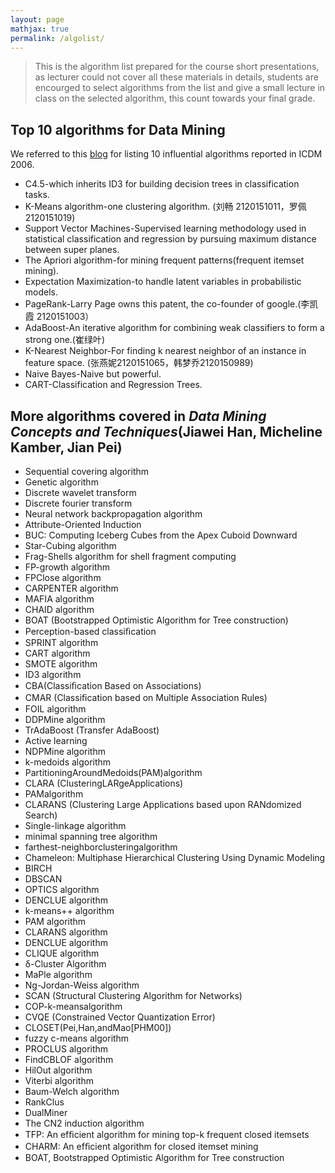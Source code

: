 ```yaml
---
layout: page
mathjax: true
permalink: /algolist/
---
```


> This is the algorithm list prepared for the course short presentations, as lecturer could not cover all these materials in details, students are encourged to select algorithms from the list and give a small lecture in class on the selected algorithm, this count towards your final grade.

## Top 10 algorithms for Data Mining

We referred to this [blog](http://blog.csdn.net/leo2007608/article/details/9347863) for listing 10 influential algorithms reported in ICDM 2006.

+ C4.5-which inherits ID3 for building decision trees in classification tasks.
+ K-Means algorithm-one clustering algorithm. (刘畅 2120151011，罗佩 2120151019)
+ Support Vector Machines-Supervised learning methodology used in statistical classification and regression by pursuing maximum distance between super planes.
+ The Apriori algorithm-for mining frequent patterns(frequent itemset mining).
+ Expectation Maximization-to handle latent variables in probabilistic models.
+ PageRank-Larry Page owns this patent, the co-founder of google.(李凯霞 2120151003）
+ AdaBoost-An iterative algorithm for combining weak classifiers  to form a strong one.(崔绿叶)
+ K-Nearest Neighbor-For finding k nearest neighbor of an instance in feature space. (张燕妮2120151065，韩梦乔2120150989)
+ Naive Bayes-Naive but powerful.
+ CART-Classification and Regression Trees.

## More algorithms covered in *Data Mining Concepts and Techniques*(Jiawei Han, Micheline Kamber, Jian Pei)
+ Sequential covering algorithm
+ Genetic algorithm
+ Discrete wavelet transform
+ Discrete fourier transform
+ Neural network backpropagation algorithm
+ Attribute-Oriented Induction
+ BUC: Computing Iceberg Cubes from the Apex Cuboid Downward
+ Star-Cubing algorithm
+ Frag-Shells algorithm for shell fragment computing
+ FP-growth algorithm
+ FPClose algorithm
+ CARPENTER algorithm
+ MAFIA algorithm
+ CHAID algorithm
+ BOAT (Bootstrapped Optimistic Algorithm for Tree construction) 
+ Perception-based classiﬁcation
+ SPRINT algorithm
+ CART algorithm
+ SMOTE algorithm
+ ID3 algorithm
+ CBA(Classiﬁcation Based on Associations)
+ CMAR (Classiﬁcation based on Multiple Association Rules)
+ FOIL algorithm
+ DDPMine algorithm
+ TrAdaBoost (Transfer AdaBoost)
+ Active learning
+ NDPMine algorithm
+ k-medoids algorithm 
+ PartitioningAroundMedoids(PAM)algorithm 
+ CLARA (ClusteringLARgeApplications)
+ PAMalgorithm
+ CLARANS (Clustering Large Applications based upon RANdomized Search)
+ Single-linkage algorithm
+ minimal spanning tree algorithm
+ farthest-neighborclusteringalgorithm
+ Chameleon: Multiphase Hierarchical Clustering Using Dynamic Modeling 
+ BIRCH
+ DBSCAN
+ OPTICS algorithm
+ DENCLUE algorithm
+ k-means++ algorithm
+ PAM algorithm
+ CLARANS algorithm
+ DENCLUE algorithm
+ CLIQUE algorithm
+ δ-Cluster Algorithm 
+ MaPle algorithm
+ Ng-Jordan-Weiss algorithm
+ SCAN (Structural Clustering Algorithm for Networks)
+ COP-k-meansalgorithm
+ CVQE (Constrained Vector Quantization Error)
+ CLOSET(Pei,Han,andMao[PHM00])
+ fuzzy c-means algorithm
+ PROCLUS algorithm
+ FindCBLOF algorithm
+ HilOut algorithm
+ Viterbi algorithm
+ Baum-Welch algorithm
+ RankClus
+ DualMiner
+ The CN2 induction algorithm
+ TFP: An efﬁcient algorithm for mining top-k frequent closed itemsets
+ CHARM: An efﬁcient algorithm for closed itemset mining
+ BOAT, Bootstrapped Optimistic Algorithm for Tree construction 
